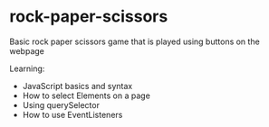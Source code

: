 # rock-paper-scissors

Basic rock paper scissors game that is played using buttons on the webpage

Learning:
- JavaScript basics and syntax
- How to select Elements on a page
- Using querySelector
- How to use EventListeners